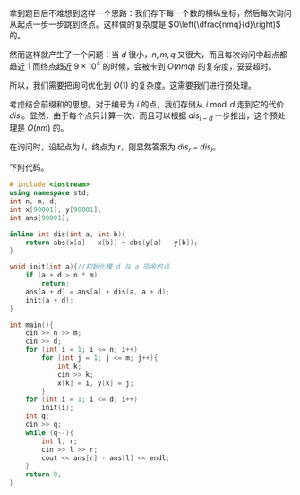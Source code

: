 拿到题目后不难想到这样一个思路：我们存下每一个数的横纵坐标，然后每次询问从起点一步一步跳到终点。这样做的复杂度是 $O\left(\dfrac{nmq}{d}\right)$ 的。

然而这样就产生了一个问题：当 $d$ 很小，$n, m, q$ 又很大，而且每次询问中起点都趋近 $1$ 而终点趋近 $9\times10^4$ 的时候，会被卡到 $O(nmq)$ 的复杂度，妥妥超时。

所以，我们需要把询问优化到 $O(1)$ 的复杂度。这需要我们进行预处理。

考虑结合前缀和的思想。对于编号为 $i$ 的点，我们存储从 $i\bmod d$ 走到它的代价 $dis_i$。显然，由于每个点只计算一次，而且可以根据 $dis_{i-d}$ 一步推出，这个预处理是 $O(nm)$ 的。

在询问时，设起点为 $l$，终点为 $r$，则显然答案为 $dis_r-dis_l$。

下附代码。

```cpp
# include <iostream>
using namespace std;
int n, m, d;
int x[90001], y[90001];
int ans[90001];

inline int dis(int a, int b){
    return abs(x[a] - x[b]) + abs(y[a] - y[b]);
}

void init(int a){//初始化模 d 与 a 同余的点
    if (a + d > n * m)
        return;
    ans[a + d] = ans[a] + dis(a, a + d);
    init(a + d);
}

int main(){
    cin >> n >> m;
    cin >> d;
    for (int i = 1; i <= n; i++)
        for (int j = 1; j <= m; j++){
            int k;
            cin >> k;
            x[k] = i, y[k] = j;
        }
    for (int i = 1; i <= d; i++)
        init(i);
    int q;
    cin >> q;
    while (q--){
        int l, r;
        cin >> l >> r;
        cout << ans[r] - ans[l] << endl;
    }
    return 0;
}
```